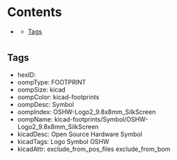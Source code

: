 



Contents
========

* [](#)
	* [Tags](#tags)

# 

## Tags

- hexID: 
- oompType: FOOTPRINT
- oompSize: kicad
- oompColor: kicad-footprints
- oompDesc: Symbol
- oompIndex: OSHW-Logo2_9.8x8mm_SilkScreen
- oompName: kicad-footprints/Symbol/OSHW-Logo2_9.8x8mm_SilkScreen
- kicadDesc: Open Source Hardware Symbol
- kicadTags: Logo Symbol OSHW
- kicadAttr: exclude_from_pos_files exclude_from_bom
